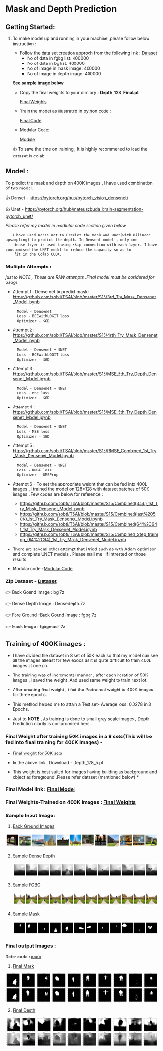 # Mask and Depth Prediction 
## Getting Started:
1. To make model up and running in your machine ,please follow below instruction :

   - Follow the data set creation approch from the following link :
   [Dataset](https://github.com/sobti/TSAI/blob/master/S14-15/Readme.md)
        - No of data in fgbg list: 400000
        - No of data in bg list: 400000
        - No of image in mask image: 400000
        - No of image in depth image: 400000
        
   **See sample image below** 
   
   - Copy the final weights to your dirctory : **Depth_128_Final.pt**
     
     [Final Weights](https://github.com/sobti/TSAI/blob/master/moduler/Depth_128_final.pt)
   
   - Train the model as illustrated in python code :   
   
     [Final Code](https://github.com/sobti/TSAI/blob/master/S15/Final_Combined(128%2C128)_400k_Train_Model.ipynb)
     
   - Modular Code:
      
     [Module](https://github.com/sobti/TSAI/tree/master/moduler)
    
   :+1: To save the time on training , It is highly recommened to load the dataset in colab 
   
 ## Model : 
 
 To predict the mask and depth on 400K images , I have used combination of two model.
 
   :+1:  Denset - https://pytorch.org/hub/pytorch_vision_densenet/
     
   :+1:  Unet - https://pytorch.org/hub/mateuszbuda_brain-segmentation-pytorch_unet/
     
  *Please refer my model in modlular code section given below* 	
   
     - I have used Dense net to Predict the mask and Unet(with Bilinear upsampling) to predict the depth. In Densent model , only one 
        dense layer is used having skip connection with each layer. I have coustomised the UNET model to reduce the capacity so as to 
        fit in the Colab CUDA.
    
   ###  Multiple Attempts : 
   *just to NOTE , These are RAW attempts .Final model must be cosidered for usage*
       
   - Attempt 1 : Dense net to predict mask: https://github.com/sobti/TSAI/blob/master/S15/3rd_Try_Mask_Densenet_Model.ipynb
     
           Model - Densenet 
           Loss - BCEwithLOGIT loss
           Optimizer - SGD 
           
           
   - Attempt 2  : https://github.com/sobti/TSAI/blob/master/S15/4rth_Try_Mask_Densenet_Model.ipynb
                
           Model - Densenet + UNET
           Loss - BCEwithLOGIT loss
           Optimizer - SGD 
           
           
   - Attempt 3  : https://github.com/sobti/TSAI/blob/master/S15/MSE_5th_Try_Depth_Densenet_Model.ipynb
   
           Model - Densenet + UNET
           Loss - MSE loss
           Optimizer - SGD
           
   - Attempt 4  : https://github.com/sobti/TSAI/blob/master/S15/MSE_5th_Try_Depth_Densenet_Model.ipynb
   
           Model - Densenet + UNET
           Loss - MSE loss
           Optimizer - SGD
           
   - Attempt 5 : https://github.com/sobti/TSAI/blob/master/S15/RMSE_Combined_1st_Try_Mask_Densenet_Model.ipynb
   
           Model - Densenet + UNET
           Loss - RMSE loss
           Optimizer - RMSProp
           
   - Attempt 6 - To get the appropriate weight that can be fed into 400L images , i trained the model on 128*128 with 
                  dataset batches of 50K images . Few codes are below for reference :
                  
       - https://github.com/sobti/TSAI/blob/master/S15/Combined(3.5L)_1st_Try_Mask_Densenet_Model.ipynb
       - https://github.com/sobti/TSAI/blob/master/S15/Combined(last%2050K)_1st_Try_Mask_Densenet_Model.ipynb
       - https://github.com/sobti/TSAI/blob/master/S15/Combined(64%2C64)_1st_Try_Mask_Densenet_Model.ipynb
       - https://github.com/sobti/TSAI/blob/master/S15/Combined_Step_training_(64%2C64)_1st_Try_Mask_Densenet_Model.ipynb
      
   - There are several other attempt that i tried such as with Adam optimisor and complete UNET models . Please mail me , if    intrested on those results
   
   - Modular code : [Modular Code](https://github.com/sobti/TSAI/tree/master/moduler)
   
   ### Zip Dataset - [Dataset](https://drive.google.com/open?id=1HNaIk27unwtBCykzPh5lTsIaOKKkMAGF)
   
   :point_right: Back Gound Image : bg.7z
         
   :point_right: Dense Depth Image : Densedepth.7z
         
   :point_right: Fore Ground -Back Gound Image : fgbg.7z
         
   :point_right: Mask Image : fgbgmask.7z
         
   ## Training of 400K images :
   
   -  I have divided the dataset in 8 set of 50K each so that my model can see all the images atleast for few epocs as it is quite 
      difficult to train 400L images at one go.
      
   -  The training was of incremental manner , after each iteration of 50K images , I saved the weight .And used same weight to train
       next lot.
       
   -  After creating final weight , i fed the Pretrained weight to 400K images for three epochs.
   
   - This method helped me to attain a Test set-  Average loss: 0.0278 in 3 Epochs.
   
   - Just to **NOTE** , As training is done to small gray scale images , Depth Prediction clarity is compromised here .
   
   ### Final Weight after training 50K images in a 8 sets(**This will be fed into final training for 400K images**) - 
   
   - [Final weight for 50K sets](https://drive.google.com/open?id=1HNaIk27unwtBCykzPh5lTsIaOKKkMAGF)
   
   - In the above link , Download - Depth_128_5.pt
   
   * This weight is best suited for images having building as background and object as foreground .Please refer dataset (mentioned below) *
  
  ### Final Model link : [Final Model](https://github.com/sobti/TSAI/blob/master/S15/Final_Combined(128%2C128)_400k_Train_Model.ipynb)
  
  
  ### Final Weights-Trained on 400K images  : [Final Weights](https://github.com/sobti/TSAI/blob/master/moduler/Depth_128_final.pt)
   
  ### Sample Input Image:
  
  1. [Back Ground Images](https://github.com/sobti/TSAI/blob/master/S14-15/Sample_Bg_Images.jpg)
     
   <img src="https://github.com/sobti/TSAI/blob/master/S14-15/Sample_Bg_Images.jpg">
     
  2. [Sample Dense Depth](https://github.com/sobti/TSAI/blob/master/S14-15/Sample_FgBg_Dense_Images.jpg)
  
     <img src="https://github.com/sobti/TSAI/blob/master/S14-15/Sample_FgBg_Dense_Images.jpg">
     
  3. [Sample FGBG](https://github.com/sobti/TSAI/blob/master/S14-15/Sample_FgBg_Images.jpg)
  
     <img src="https://github.com/sobti/TSAI/blob/master/S14-15/Sample_FgBg_Images.jpg">
     
  4. [Sample Mask](https://github.com/sobti/TSAI/blob/master/S14-15/Sample_FgBg_Masks_Images.jpg)
  
     <img src="https://github.com/sobti/TSAI/blob/master/S14-15/Sample_FgBg_Masks_Images.jpg">
     
   ### Final output Images :
    
   Refer code : [code](https://github.com/sobti/TSAI/blob/master/S15/Final_Combined(128%2C128)_400k_Train_Model.ipynb)
   
  1. [Final Mask](https://github.com/sobti/TSAI/blob/master/S15/Final_Train_Mask.PNG)
     
   <img src="https://github.com/sobti/TSAI/blob/master/S15/Final_Train_Mask.PNG">
   
  2. [Final Depth](https://github.com/sobti/TSAI/blob/master/S15/Final_Train_Dense.PNG)
     
   <img src="https://github.com/sobti/TSAI/blob/master/S15/Final_Train_Dense.PNG">
   
   
  
   
   
   
   
     
  
  
          
           
           
            
         
    

   
   
